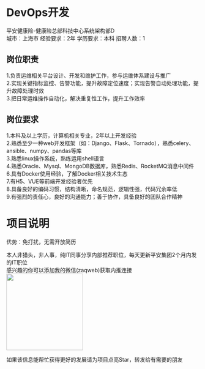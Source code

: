 # DevOps开发
平安健康险-健康险总部科技中心系统架构部D  
城市：上海市 经验要求：2年 学历要求：本科  招聘人数：1

## 岗位职责
1.负责运维相关平台设计、开发和维护工作，参与运维体系建设与推广   
2.实现关键指标监控、告警功能，提升故障定位速度；实现告警自动处理功能，提升故障处理时效   
3.把日常运维操作自动化，解决重复性工作，提升工作效率

## 岗位要求
1.本科及以上学历，计算机相关专业，2年以上开发经验   
2.熟悉至少一种web开发框架（如：Django、Flask、Tornado），熟悉celery、ansible、numpy、pandas等库   
3.熟悉linux操作系统，熟练运用shell语言   
4.熟悉Oracle、Mysql、MongoDB数据库，熟悉Redis、RocketMQ消息中间件   
6.具有Docker使用经验，了解Docker相关技术生态   
7.有H5、VUE等前端开发经验者优先   
8.具备良好的编码习惯，结构清晰，命名规范，逻辑性强，代码冗余率低   
9.有强烈的责任心，良好的沟通能力；善于协作，具备良好的团队合作精神

# 项目说明

优势：免打扰，无需开放简历

本人非猎头，非人事，纯IT同事分享内部推荐职位，每天更新平安集团2个月内发的IT职位  
感兴趣的你可以添加我的微信(zaqweb)获取内推连接  
<img src="https://github.com/zaqweb/PA-IT-JOBS/blob/master/WechatICode.jpeg"  height="200" width="200">

如果该信息能帮忙获得更好的发展请为项目点亮Star，转发给有需要的朋友




